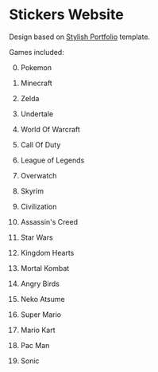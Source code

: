 # Stickers Website

Design based on [Stylish Portfolio](https://startbootstrap.com/template-overviews/stylish-portfolio/) template.

Games included:

0. Pokemon
0. Minecraft
0. Zelda
0. Undertale

0. World Of Warcraft
0. Call Of Duty
0. League of Legends
0. Overwatch

0. Skyrim
0. Civilization
0. Assassin's Creed
0. Star Wars

0. Kingdom Hearts
0. Mortal Kombat
0. Angry Birds
0. Neko Atsume

0. Super Mario
0. Mario Kart
0. Pac Man
0. Sonic
